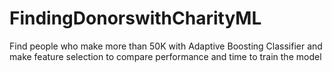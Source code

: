 # FindingDonorswithCharityML
Find people who make more than 50K with Adaptive Boosting Classifier and make feature selection to compare performance and time to train the model
